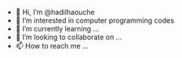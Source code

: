 - 👋 Hi, I’m @hadilhaouche
- 👀 I’m interested in computer programming codes
- 🌱 I’m currently learning ...
- 💞️ I’m looking to collaborate on ...
- 📫 How to reach me ...

<!---
hadilhaouche/hadilhaouche is a ✨ special ✨ repository because its `README.md` (this file) appears on your GitHub profile.
You can click the Preview link to take a look at your changes.
--->
